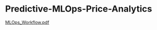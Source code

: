 # Predictive-MLOps-Price-Analytics

[MLOps_Workflow.pdf](https://github.com/hamzahasan13/Predictive-MLOps-Price-Analytics/files/15449236/MLOps_Workflow.pdf)
